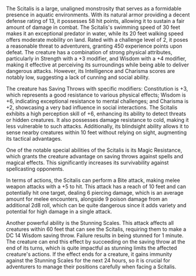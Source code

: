The Scitalis is a large, unaligned monstrosity that serves as a formidable presence in aquatic environments. With its natural armor providing a decent defense rating of 13, it possesses 58 hit points, allowing it to sustain a fair amount of damage in combat. The Scitalis's swimming speed of 30 feet makes it an exceptional predator in water, while its 20 feet walking speed offers moderate mobility on land. Rated with a challenge level of 2, it poses a reasonable threat to adventurers, granting 450 experience points upon defeat. The creature has a combination of strong physical attributes, particularly in Strength with a +3 modifier, and Wisdom with a +4 modifier, making it effective at perceiving its surroundings while being able to deliver dangerous attacks. However, its Intelligence and Charisma scores are notably low, suggesting a lack of cunning and social ability. 

The creature has Saving Throws with specific modifiers: Constitution is +3, which represents a good resistance to various physical effects; Wisdom is +6, indicating exceptional resistance to mental challenges; and Charisma is +2, showcasing a very bad influence in social interactions. The Scitalis exhibits a high perception skill of +6, enhancing its ability to detect threats or hidden creatures. It also possesses damage resistance to cold, making it less vulnerable to such attacks. Additionally, its blindsight ability allows it to sense nearby creatures within 10 feet without relying on sight, augmenting its tactical advantages. 

One of the notable special abilities of the Scitalis is its Magic Resistance, which grants the creature advantage on saving throws against spells and magical effects. This significantly increases its survivability against spellcasting opponents. 

In terms of actions, the Scitalis can perform a Bite attack, making melee weapon attacks with a +5 to hit. This attack has a reach of 10 feet and can potentially hit one target, dealing 6 piercing damage, which is an average amount for melee encounters, alongside 9 poison damage from an additional 2d8 roll, which can be quite dangerous since it adds variety and potential for high damage in a single attack.

Another powerful ability is the Stunning Scales. This attack affects all creatures within 60 feet that can see the Scitalis, requiring them to make a DC 14 Wisdom saving throw. Failure results in being stunned for 1 minute. The creature can end this effect by succeeding on the saving throw at the end of its turns, which is quite impactful as stunning limits the affected creature's actions. If the effect ends for a creature, it gains immunity against the Stunning Scales for the next 24 hours, so it is crucial for adventurers to manage their positions carefully when facing a Scitalis.
